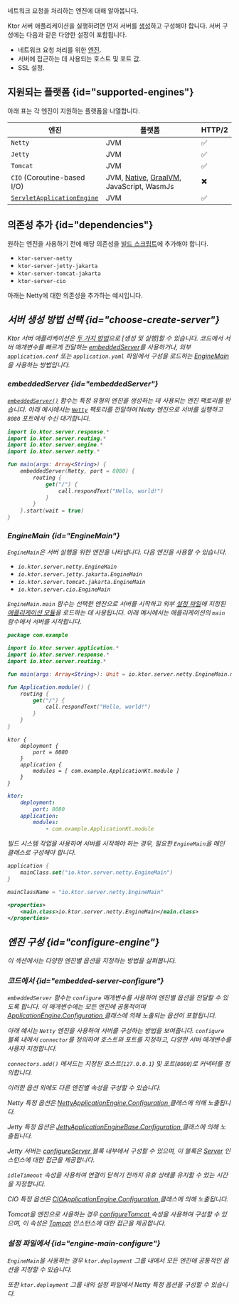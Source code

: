 [//]: # (title: 서버 엔진)

<show-structure for="chapter" depth="3"/>

<link-summary>
네트워크 요청을 처리하는 엔진에 대해 알아봅니다.
</link-summary>

Ktor 서버 애플리케이션을 실행하려면 먼저 서버를 [생성](server-create-and-configure.topic)하고 구성해야 합니다.
서버 구성에는 다음과 같은 다양한 설정이 포함됩니다.

- 네트워크 요청 처리를 위한 [엔진](#supported-engines).
- 서버에 접근하는 데 사용되는 호스트 및 포트 값.
- SSL 설정.

## 지원되는 플랫폼 {id="supported-engines"}

아래 표는 각 엔진이 지원하는 플랫폼을 나열합니다.

| 엔진                                    | 플랫폼                                                                  | HTTP/2 |
|-------------------------------------------|----------------------------------------------------------------------------|--------|
| `Netty`                                   | JVM                                                                        | ✅      |
| `Jetty`                                   | JVM                                                                        | ✅      |
| `Tomcat`                                  | JVM                                                                        | ✅      |
| `CIO` (Coroutine-based I/O)               | JVM, [Native](server-native.md), [GraalVM](graalvm.md), JavaScript, WasmJs | ✖️     |
| [`ServletApplicationEngine`](server-war.md) | JVM                                                                        | ✅      |

## 의존성 추가 {id="dependencies"}

원하는 엔진을 사용하기 전에 해당 의존성을 [빌드 스크립트](server-dependencies.topic)에 추가해야 합니다.

* `ktor-server-netty`
* `ktor-server-jetty-jakarta`
* `ktor-server-tomcat-jakarta`
* `ktor-server-cio`

아래는 Netty에 대한 의존성을 추가하는 예시입니다.

<var name="artifact_name" value="ktor-server-netty"/>
<Tabs group="languages">
    <TabItem title="Gradle (Kotlin)" group-key="kotlin">
        <code-block lang="Kotlin" code="            implementation(&quot;io.ktor:%artifact_name%:$ktor_version&quot;)"/>
    </TabItem>
    <TabItem title="Gradle (Groovy)" group-key="groovy">
        <code-block lang="Groovy" code="            implementation &quot;io.ktor:%artifact_name%:$ktor_version&quot;"/>
    </TabItem>
    <TabItem title="Maven" group-key="maven">
        <code-block lang="XML" code="            &lt;dependency&gt;&#10;                &lt;groupId&gt;io.ktor&lt;/groupId&gt;&#10;                &lt;artifactId&gt;%artifact_name%-jvm&lt;/artifactId&gt;&#10;                &lt;version&gt;${ktor_version}&lt;/version&gt;&#10;            &lt;/dependency&gt;"/>
    </TabItem>
</Tabs>

## 서버 생성 방법 선택 {id="choose-create-server"}

Ktor 서버 애플리케이션은 [두 가지 방법](server-create-and-configure.topic#embedded)으로 [생성 및 실행]할 수 있습니다. 코드에서 서버 매개변수를 빠르게 전달하는 [embeddedServer](#embeddedServer)를 사용하거나, 외부 `application.conf` 또는 `application.yaml` 파일에서 구성을 로드하는 [EngineMain](#EngineMain)을 사용하는 방법입니다.

### embeddedServer {id="embeddedServer"}

[`embeddedServer()`](https://api.ktor.io/ktor-server/ktor-server-core/io.ktor.server.engine/embedded-server.html) 함수는 특정 유형의 엔진을 생성하는 데 사용되는 엔진 팩토리를 받습니다. 아래 예시에서는 [`Netty`](https://api.ktor.io/ktor-server/ktor-server-netty/io.ktor.server.netty/-netty/index.html) 팩토리를 전달하여 Netty 엔진으로 서버를 실행하고 `8080` 포트에서 수신 대기합니다.

```kotlin
import io.ktor.server.response.*
import io.ktor.server.routing.*
import io.ktor.server.engine.*
import io.ktor.server.netty.*

fun main(args: Array<String>) {
    embeddedServer(Netty, port = 8080) {
        routing {
            get("/") {
                call.respondText("Hello, world!")
            }
        }
    }.start(wait = true)
}
```

### EngineMain {id="EngineMain"}

`EngineMain`은 서버 실행을 위한 엔진을 나타냅니다. 다음 엔진을 사용할 수 있습니다.

* `io.ktor.server.netty.EngineMain`
* `io.ktor.server.jetty.jakarta.EngineMain`
* `io.ktor.server.tomcat.jakarta.EngineMain`
* `io.ktor.server.cio.EngineMain`

`EngineMain.main` 함수는 선택한 엔진으로 서버를 시작하고 외부 [설정 파일](server-configuration-file.topic)에 지정된 [애플리케이션 모듈](server-modules.md)을 로드하는 데 사용됩니다. 아래 예시에서는 애플리케이션의 `main` 함수에서 서버를 시작합니다.

<Tabs>
<TabItem title="Application.kt">

```kotlin
package com.example

import io.ktor.server.application.*
import io.ktor.server.response.*
import io.ktor.server.routing.*

fun main(args: Array<String>): Unit = io.ktor.server.netty.EngineMain.main(args)

fun Application.module() {
    routing {
        get("/") {
            call.respondText("Hello, world!")
        }
    }
}

```

</TabItem>

<TabItem title="application.conf">

```shell
ktor {
    deployment {
        port = 8080
    }
    application {
        modules = [ com.example.ApplicationKt.module ]
    }
}
```

</TabItem>

<TabItem title="application.yaml">

```yaml
ktor:
    deployment:
        port: 8080
    application:
        modules:
            - com.example.ApplicationKt.module
```

</TabItem>
</Tabs>

빌드 시스템 작업을 사용하여 서버를 시작해야 하는 경우, 필요한 `EngineMain`을 메인 클래스로 구성해야 합니다.

<Tabs group="languages" id="main-class-set-engine-main">
<TabItem title="Gradle (Kotlin)" group-key="kotlin">

```kotlin
application {
    mainClass.set("io.ktor.server.netty.EngineMain")
}
```

</TabItem>
<TabItem title="Gradle (Groovy)" group-key="groovy">

```groovy
mainClassName = "io.ktor.server.netty.EngineMain"
```

</TabItem>
<TabItem title="Maven" group-key="maven">

```xml
<properties>
    <main.class>io.ktor.server.netty.EngineMain</main.class>
</properties>
```

</TabItem>
</Tabs>

## 엔진 구성 {id="configure-engine"}

이 섹션에서는 다양한 엔진별 옵션을 지정하는 방법을 살펴봅니다.

### 코드에서 {id="embedded-server-configure"}

<p>
    <code>embeddedServer</code> 함수는 <code>configure</code> 매개변수를 사용하여 엔진별 옵션을 전달할 수 있도록 합니다. 이 매개변수에는 모든 엔진에 공통적이며
    <a href="https://api.ktor.io/ktor-server/ktor-server-core/io.ktor.server.engine/-application-engine/-configuration/index.html">
        ApplicationEngine.Configuration
    </a>
    클래스에 의해 노출되는 옵션이 포함됩니다.
</p>
<p>
    아래 예시는 <code>Netty</code> 엔진을 사용하여 서버를 구성하는 방법을 보여줍니다. <code>configure</code> 블록 내에서 <code>connector</code>를 정의하여 호스트와 포트를 지정하고, 다양한 서버 매개변수를 사용자 지정합니다.
</p>
<code-block lang="kotlin" code="import io.ktor.server.response.*&#10;import io.ktor.server.routing.*&#10;import io.ktor.server.engine.*&#10;import io.ktor.server.netty.*&#10;&#10;fun main(args: Array&lt;String&gt;) {&#10;    embeddedServer(Netty, configure = {&#10;        connectors.add(EngineConnectorBuilder().apply {&#10;            host = &quot;127.0.0.1&quot;&#10;            port = 8080&#10;        })&#10;        connectionGroupSize = 2&#10;        workerGroupSize = 5&#10;        callGroupSize = 10&#10;        shutdownGracePeriod = 2000&#10;        shutdownTimeout = 3000&#10;    }) {&#10;        routing {&#10;            get(&quot;/&quot;) {&#10;                call.respondText(&quot;Hello, world!&quot;)&#10;            }&#10;        }&#10;    }.start(wait = true)&#10;}"/>
<p>
    <code>connectors.add()</code> 메서드는 지정된 호스트(<code>127.0.0.1</code>) 및 포트(<code>8080</code>)로 커넥터를 정의합니다.
</p>
<p>이러한 옵션 외에도 다른 엔진별 속성을 구성할 수 있습니다.</p>
<chapter title="Netty" id="netty-code">
    <p>
        Netty 특정 옵션은
        <a href="https://api.ktor.io/ktor-server/ktor-server-netty/io.ktor.server.netty/-netty-application-engine/-configuration/index.html">
            NettyApplicationEngine.Configuration
        </a>
        클래스에 의해 노출됩니다.
    </p>
    <code-block lang="kotlin" code="        import io.ktor.server.engine.*&#10;        import io.ktor.server.netty.*&#10;&#10;        fun main() {&#10;            embeddedServer(Netty, configure = {&#10;                requestQueueLimit = 16&#10;                shareWorkGroup = false&#10;                configureBootstrap = {&#10;                    // ...&#10;                }&#10;                responseWriteTimeoutSeconds = 10&#10;            }) {&#10;                // ...&#10;            }.start(true)&#10;        }"/>
</chapter>
<chapter title="Jetty" id="jetty-code">
    <p>
        Jetty 특정 옵션은
        <a href="https://api.ktor.io/ktor-server/ktor-server-jetty-jakarta/io.ktor.server.jetty.jakarta/-jetty-application-engine-base/-configuration/index.html">
            JettyApplicationEngineBase.Configuration
        </a>
        클래스에 의해 노출됩니다.
    </p>
    <p>Jetty 서버는
        <a href="https://api.ktor.io/ktor-server/ktor-server-jetty-jakarta/io.ktor.server.jetty.jakarta/-jetty-application-engine-base/-configuration/configure-server.html">
            configureServer
        </a>
        블록 내부에서 구성할 수 있으며, 이 블록은
        <a href="https://www.eclipse.org/jetty/javadoc/jetty-11/org/eclipse/jetty/server/Server.html">Server</a>
        인스턴스에 대한 접근을 제공합니다.
    </p>
    <p>
        <code>idleTimeout</code> 속성을 사용하여 연결이 닫히기 전까지 유휴 상태를 유지할 수 있는 시간을 지정합니다.
    </p>
    <code-block lang="kotlin" code="        import io.ktor.server.engine.*&#10;        import io.ktor.server.jetty.jakarta.*&#10;&#10;        fun main() {&#10;            embeddedServer(Jetty, configure = {&#10;                configureServer = { // this: Server -&amp;gt;&#10;                    // ...&#10;                }&#10;                idleTimeout = 30.seconds&#10;            }) {&#10;                // ...&#10;            }.start(true)&#10;        }"/>
</chapter>
<chapter title="CIO" id="cio-code">
    <p>CIO 특정 옵션은
        <a href="https://api.ktor.io/ktor-server/ktor-server-cio/io.ktor.server.cio/-c-i-o-application-engine/-configuration/index.html">
            CIOApplicationEngine.Configuration
        </a>
        클래스에 의해 노출됩니다.
    </p>
    <code-block lang="kotlin" code="        import io.ktor.server.engine.*&#10;        import io.ktor.server.cio.*&#10;&#10;        fun main() {&#10;            embeddedServer(CIO, configure = {&#10;                connectionIdleTimeoutSeconds = 45&#10;            }) {&#10;                // ...&#10;            }.start(true)&#10;        }"/>
</chapter>
<chapter title="Tomcat" id="tomcat-code">
    <p>Tomcat을 엔진으로 사용하는 경우
        <a href="https://api.ktor.io/ktor-server/ktor-server-tomcat-jakarta/io.ktor.server.tomcat.jakarta/-tomcat-application-engine/-configuration/configure-tomcat.html">
            configureTomcat
        </a>
        속성을 사용하여 구성할 수 있으며, 이 속성은
        <a href="https://tomcat.apache.org/tomcat-10.1-doc/api/org/apache/catalina/startup/Tomcat.html">Tomcat</a>
        인스턴스에 대한 접근을 제공합니다.
    </p>
    <code-block lang="kotlin" code="        import io.ktor.server.engine.*&#10;        import io.ktor.server.tomcat.jakarta.*&#10;&#10;        fun main() {&#10;            embeddedServer(Tomcat, configure = {&#10;                configureTomcat = { // this: Tomcat -&amp;gt;&#10;                    // ...&#10;                }&#10;            }) {&#10;                // ...&#10;            }.start(true)&#10;        }"/>
</chapter>

### 설정 파일에서 {id="engine-main-configure"}

<p>
    <code>EngineMain</code>을 사용하는 경우 <code>ktor.deployment</code> 그룹 내에서 모든 엔진에 공통적인 옵션을 지정할 수 있습니다.
</p>
<Tabs group="config">
    <TabItem title="application.conf" group-key="hocon" id="engine-main-conf">
        <code-block lang="shell" code="            ktor {&#10;                deployment {&#10;                    connectionGroupSize = 2&#10;                    workerGroupSize = 5&#10;                    callGroupSize = 10&#10;                    shutdownGracePeriod = 2000&#10;                    shutdownTimeout = 3000&#10;                }&#10;            }"/>
    </TabItem>
    <TabItem title="application.yaml" group-key="yaml" id="engine-main-yaml">
        <code-block lang="yaml" code="           ktor:&#10;               deployment:&#10;                   connectionGroupSize: 2&#10;                   workerGroupSize: 5&#10;                   callGroupSize: 10&#10;                   shutdownGracePeriod: 2000&#10;                   shutdownTimeout: 3000"/>
    </TabItem>
</Tabs>
<chapter title="Netty" id="netty-file">
    <p>
        또한 <code>ktor.deployment</code> 그룹 내의 설정 파일에서 Netty 특정 옵션을 구성할 수 있습니다.
    </p>
    <Tabs group="config">
        <TabItem title="application.conf" group-key="hocon" id="application-conf-1">
            <code-block lang="shell" code="               ktor {&#10;                   deployment {&#10;                       maxInitialLineLength = 2048&#10;                       maxHeaderSize = 1024&#10;                       maxChunkSize = 42&#10;                   }&#10;               }"/>
        </TabItem>
        <TabItem title="application.yaml" group-key="yaml" id="application-yaml-1">
            <code-block lang="yaml" code="               ktor:&#10;                   deployment:&#10;                       maxInitialLineLength: 2048&#10;                       maxHeaderSize: 1024&#10;                       maxChunkSize: 42"/>
        </TabItem>
    </Tabs>
</chapter>